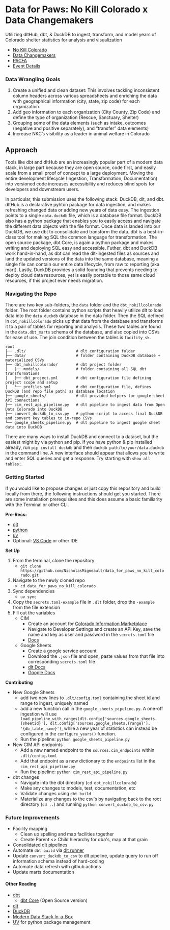 # Data for Paws: No Kill Colorado x Data Changemakers

Utilizing dltHub, dbt, & DuckDB to ingest, transform, and model years of Colorado shelter statistics for analysis and visualization

- [No Kill Colorado](https://www.nokillcolorado.org)
- [Data Changemakers](https://www.datachangemakers.org/)
- [PACFA](https://ag.colorado.gov/animal-welfare/pet-animal-care-and-facilities-act)
- [Event Details](https://www.datachangemakers.org/event-details/no-kill-colorado)

### Data Wrangling Goals
1. Create a unified and clean dataset: This involves tackling inconsistent column headers across various spreadsheets and enriching the data with geographical information (city, state, zip code) for each organization.
2. Add geo information to each organization (City County, Zip Code) and define the type of organization (Rescue, Sanctuary, Shelter)
3. Grouping some of the data elements (such as intake, outcomes (negative and positive separately), and “transfer” data elements)
4. Increase NKC’s visibility as a leader in animal welfare in Colorado

## Approach
Tools like dbt and dltHub are an increasingly popular part of a modern data stack, in large part because they are open source, code first, and easily scale from a small proof of concept to a large deployment. Moving the entire development lifecycle (Ingestion, Transformation, Documentation) into versioned code increases accessibility and reduces blind spots for developers and downstream users.

In particular, this submission uses the following stack: DuckDB, dlt, and dbt. dltHub is a declarative pyhton package for data ingestion, and makes refreshing changed data or adding new years of data easy. The ingestion points to a single `data.duckdb` file, which is a database file format. DuckDB also has a python package that enables you to easily access and navigate the different data objects with the file format. Once data is landed into our DuckDB, we use dbt to consolidate and transform the data. dbt is a best-in-class tool for making SQL the common language for transformation. The open source package, dbt Core, is again a python package and makes writing and deploying SQL easy and accessible. Futher, dbt and DuckDB work hand-in-hand, as dbt can read the dlt-ingested files as sources and land the updated versions of the data into the same database, meaning a single file can contain our entire data lifecycle, from raw to reporting (aka mart). Lastly, DuckDB provides a solid founding that prevents needing to deploy cloud data resources, yet is easily portable to those same cloud resources, if this project ever needs migration.

### Navigating the Repo
There are two key sub-folders, the `data` folder and the `dbt_nokillcolorado` folder. The root folder contains python scripts that heavily utilize dlt to load data into the `data.duckdb` database in the data folder. Then the SQL defined in `dbt_nokillcolorado` picks up that data from the database and transforms it to a pair of tables for reporting and analysis. These two tables are found in the `data.dbt_marts` schema of the database, and also copied into CSVs for ease of use. The join condition between the tables is `facility_sk`.

```
root
├── .dlt/                      # dlt configuration folder
├── data/                      # folder containing DuckDB database + materialized CSVs
├── dbt_nokillcolorado/        # dbt project folder
│   ├── models/                # folder containing all SQL dbt transformations
│   ├── dbt_project.yml        # dbt configuration file defining project scope and setup
│   └── profiles.yml           # dbt configuration file, defines DuckDB (and repo file path) as database location
├── google_sheets/             # dlt provided helpers for google sheet API connections
├── cim_rest_api_pipeline.py   # dlt pipeline to ingest data from Open Data Colorado into DuckDB
├── convert_duckdb_to_csv.py   # python script to access final DuckDB and convert key tables to in-repo CSVs
└── google_sheets_pipeline.py  # dlt pipeline to ingest google sheet data into DuckDB
```

There are many ways to install DuckDB and connect to a dataset, but the easiest might by via python and pip. If you have python & pip installed already, run `pip install duckdb` and then `duckdb path/to/your/data.duckdb` in the command line. A new interface should appear that allows you to write and enter SQL queries and get a response. Try starting with `show all tables;`.

### Getting Started

If you would like to propose changes or just copy this repository and build locally from there, the following instructions should get you started. There are some installation prerequisites and this does assume a basic familiarity with the Terminal or other CLI.

**Pre-Recs:**
- [git](https://git-scm.com/downloads)
- [python](https://www.python.org/downloads/)
- [uv](https://docs.astral.sh/uv/getting-started/installation/)
- Optional: [VS Code](https://code.visualstudio.com/download) or other IDE

**Set Up**
1. From the terminal, clone the repository
   - `git clone https://github.com/NicholasMigneault/data_for_paws_no_kill_colorado.git`
2. Navigate to the newly cloned repo
   - `cd data_for_paws_no_kill_colorado`
3. Sync dependencies
   - `uv sync`
4. Copy the `secrets.toml-example` file in `.dlt` folder, drop the `-example` from the file extension
5. Fill out the variables
   - CIM
       - Create an account for [Colorado Information Marketplace](https://data.colorado.gov/login)
       - Navigate to Developer Settings and create an API Key, save the name and key as user and password in the `secrets.toml` file
       - [Docs](https://dev.socrata.com/docs/authentication.html)
   - Google Sheets
      - Create a google service account
      - Download the `.json` file and open, paste values from that file into corresponding `secrets.toml` file
      - [dlt Docs](https://dlthub.com/docs/dlt-ecosystem/verified-sources/google_sheets#google-service-account-credentials)
      - [Google Docs](https://developers.google.com/sheets/api/guides/concepts)

**Contributing**
- New Google Sheets
  - add two new lines to `.dlt/config.toml` containing the sheet id and range to ingest, uniquely named
  - add a new function call in the `google_sheets_pipeline.py`. A one-off ingestion will use `    load_pipeline_with_ranges(dlt.config['sources.google_sheets.{sheetid}'], dlt.config['sources.google_sheets.{range}'], '{db_table_name}')`, while a new year of statistics can instead be configured in the `configure_years()` function.
  - Run the pipeline: `python google_sheets_pipeline.py`
- New CIM API endpoints
  - Add a new named endpoint to the `sources.cim_endpoints` within `.dlt/config.toml`
  - Add that endpoint as a new dictionary to the `endpoints` list in the `cim_rest_api_pipeline.py`
  - Run the pipeline: `python cim_rest_api_pipeline.py`
- dbt changes
  - Navigate into the dbt directory (`cd dbt_nokillcolorado`)
  - Make any changes to models, test, documentation, etc
  - Validate changes using `dbt build`
  - Materialize any changes to the csv's by navigating back to the root directory (`cd ..`) and running `python convert_duckdb_to_csv.py`


### Future Improvements
- Facility mapping
  - Clean up spelling and map facilities together
  - Create Parent <> Child hierarchy for dba's, map at that grain
- Consolidated dlt pipelines  
- Automate `dbt build` via [dlt runner](https://dlthub.com/docs/dlt-ecosystem/transformations/dbt/)
- Update `convert_duckdb_to_csv` to dlt pipeline, update query to run off information schema instead of hard-coding
- Automate data refresh with github actions
- Update marts documentation

#### Other Reading
- [dbt](https://www.getdbt.com/product/what-is-dbt)
  - [dbt Core](https://github.com/dbt-labs/dbt-core) (Open Source version)
- [dlt](https://dlthub.com/docs/intro)
- [DuckDB](https://duckdb.org/)
- [Modern Data Stack In-a-Box](https://duckdb.org/2022/10/12/modern-data-stack-in-a-box.html)
- [UV](https://docs.astral.sh/uv/) for python package management
